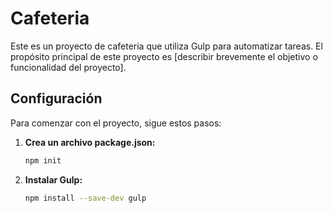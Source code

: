 # Cafeteria

Este es un proyecto de cafeteria que utiliza Gulp para automatizar tareas. El propósito principal de este proyecto es [describir brevemente el objetivo o funcionalidad del proyecto].

## Configuración

Para comenzar con el proyecto, sigue estos pasos:

1. **Crea un archivo package.json:**
   ```bash
   npm init

2. **Instalar Gulp:**
    ```bash
    npm install --save-dev gulp
